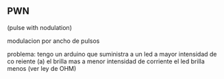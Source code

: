 ## PWN 

(pulse with nodulation)

modulacion por ancho de pulsos 

problema: tengo un arduino que suministra a un led a mayor intensidad de co reiente (a) el brilla mas 
a menor intensidad de corriente el led brilla menos (ver ley de OHM)








































































